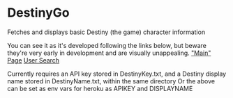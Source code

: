 # DestinyGo
Fetches and displays basic Destiny (the game) character information

You can see it as it's developed following the links below, but beware they're very early in development and are visually unappealing.
["Main" Page](https://arcane-lowlands-89340.herokuapp.com/index)
[User Search](https://arcane-lowlands-89340.herokuapp.com/searchUser?displayName=USERNAMEHERE)

Currently requires an API key stored in DestinyKey.txt, and a Destiny display name stored in DestinyName.txt, within the same directory
Or the above can be set as env vars for heroku as APIKEY and DISPLAYNAME